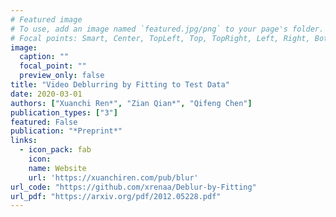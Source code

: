 ```yaml
---
# Featured image
# To use, add an image named `featured.jpg/png` to your page's folder.
# Focal points: Smart, Center, TopLeft, Top, TopRight, Left, Right, BottomLeft, Bottom, BottomRight.
image:
  caption: ""
  focal_point: ""
  preview_only: false
title: "Video Deblurring by Fitting to Test Data"
date: 2020-03-01
authors: ["Xuanchi Ren*", "Zian Qian*", "Qifeng Chen"]
publication_types: ["3"]
featured: False
publication: "*Preprint*"
links:
  - icon_pack: fab
    icon: 
    name: Website
    url: 'https://xuanchiren.com/pub/blur'
url_code: "https://github.com/xrenaa/Deblur-by-Fitting"
url_pdf: "https://arxiv.org/pdf/2012.05228.pdf"
---
```


